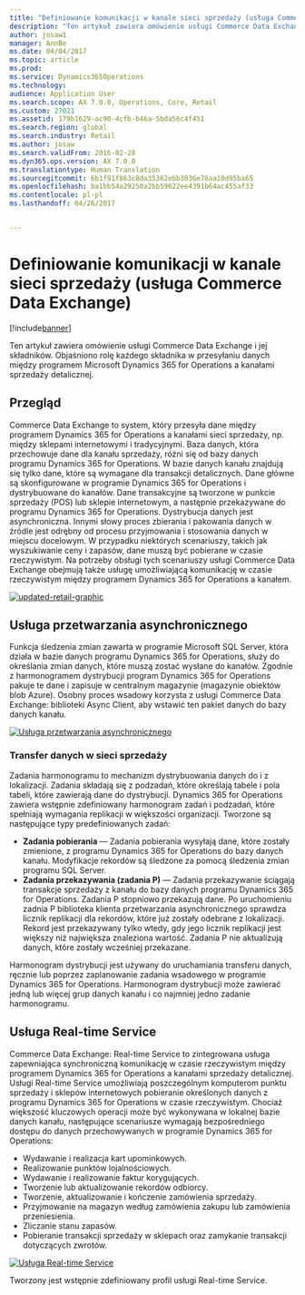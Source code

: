 ```yaml
---
title: "Definiowanie komunikacji w kanale sieci sprzedaży (usługa Commerce Data Exchange)"
description: "Ten artykuł zawiera omówienie usługi Commerce Data Exchange i jej składników. Objaśniono rolę każdego składnika w przesyłaniu danych między programem Microsoft Dynamics 365 for Operations a kanałami sprzedaży detalicznej."
author: josaw1
manager: AnnBe
ms.date: 04/04/2017
ms.topic: article
ms.prod: 
ms.service: Dynamics365Operations
ms.technology: 
audience: Application User
ms.search.scope: AX 7.0.0, Operations, Core, Retail
ms.custom: 27021
ms.assetid: 179b1629-ac90-4cfb-b46a-5bda56c4f451
ms.search.region: global
ms.search.industry: Retail
ms.author: josaw
ms.search.validFrom: 2016-02-28
ms.dyn365.ops.version: AX 7.0.0
ms.translationtype: Human Translation
ms.sourcegitcommit: 6b1f91f863c8da35362ebb3036e76aa10d95ba65
ms.openlocfilehash: ba1bb54a29250a2bb59622ee4391b64ac455af33
ms.contentlocale: pl-pl
ms.lasthandoff: 04/26/2017


---
```


# <a name="define-retail-channel-communications-commerce-data-exchange"></a>Definiowanie komunikacji w kanale sieci sprzedaży (usługa Commerce Data Exchange)

[!include[banner](../includes/banner.md)]


Ten artykuł zawiera omówienie usługi Commerce Data Exchange i jej składników. Objaśniono rolę każdego składnika w przesyłaniu danych między programem Microsoft Dynamics 365 for Operations a kanałami sprzedaży detalicznej.

<a name="overview"></a>Przegląd
--------

Commerce Data Exchange to system, który przesyła dane między programem Dynamics 365 for Operations a kanałami sieci sprzedaży, np. między sklepami internetowymi i tradycyjnymi. Baza danych, która przechowuje dane dla kanału sprzedaży, różni się od bazy danych programu Dynamics 365 for Operations. W bazie danych kanału znajdują się tylko dane, które są wymagane dla transakcji detalicznych. Dane główne są skonfigurowane w programie Dynamics 365 for Operations i dystrybuowane do kanałów. Dane transakcyjne są tworzone w punkcie sprzedaży (POS) lub sklepie internetowym, a następnie przekazywane do programu Dynamics 365 for Operations. Dystrybucja danych jest asynchroniczna. Innymi słowy proces zbierania i pakowania danych w źródle jest odrębny od procesu przyjmowania i stosowania danych w miejscu docelowym. W przypadku niektórych scenariuszy, takich jak wyszukiwanie ceny i zapasów, dane muszą być pobierane w czasie rzeczywistym. Na potrzeby obsługi tych scenariuszy usługi Commerce Data Exchange obejmują także usługę umożliwiającą komunikację w czasie rzeczywistym między programem Dynamics 365 for Operations a kanałem. 

[![updated-retail-graphic](./media/updated-retail-graphic.png)](./media/updated-retail-graphic.png)  

## <a name="async-service"></a>Usługa przetwarzania asynchronicznego
Funkcja śledzenia zmian zawarta w programie Microsoft SQL Server, która działa w bazie danych programu Dynamics 365 for Operations, służy do określania zmian danych, które muszą zostać wysłane do kanałów. Zgodnie z harmonogramem dystrybucji program Dynamics 365 for Operations pakuje te dane i zapisuje w centralnym magazynie (magazynie obiektów blob Azure). Osobny proces wsadowy korzysta z usługi Commerce Data Exchange: biblioteki Async Client, aby wstawić ten pakiet danych do bazy danych kanału. 

[![Usługa przetwarzania asynchronicznego](./media/async-300x239.png)](./media/async.png)

### <a name="retail-scheduler"></a>Transfer danych w sieci sprzedaży

Zadania harmonogramu to mechanizm dystrybuowania danych do i z lokalizacji. Zadania składają się z podzadań, które określają tabele i pola tabeli, które zawierają dane do dystrybucji. Dynamics 365 for Operations zawiera wstępnie zdefiniowany harmonogram zadań i podzadań, które spełniają wymagania replikacji w większości organizacji. Tworzone są następujące typy predefiniowanych zadań:

-   **Zadania pobierania** — Zadania pobierania wysyłają dane, które zostały zmienione, z programu Dynamics 365 for Operations do bazy danych kanału. Modyfikacje rekordów są śledzone za pomocą śledzenia zmian programu SQL Server.
-   **Zadania przekazywania (zadania P)** — Zadania przekazywanie ściągają transakcje sprzedaży z kanału do bazy danych programu Dynamics 365 for Operations. Zadania P stopniowo przekazują dane. Po uruchomieniu zadnia P biblioteka klienta przetwarzania asynchronicznego sprawdza licznik replikacji dla rekordów, które już zostały odebrane z lokalizacji. Rekord jest przekazywany tylko wtedy, gdy jego licznik replikacji jest większy niż największa znaleziona wartość. Zadania P nie aktualizują danych, które zostały wcześniej przekazane.

Harmonogram dystrybucji jest używany do uruchamiania transferu danych, ręcznie lub poprzez zaplanowanie zadania wsadowego w programie Dynamics 365 for Operations. Harmonogram dystrybucji może zawierać jedną lub więcej grup danych kanału i co najmniej jedno zadanie harmonogramu.

## <a name="realtime-service"></a>Usługa Real-time Service
Commerce Data Exchange: Real-time Service to zintegrowana usługa zapewniająca synchroniczną komunikację w czasie rzeczywistym między programem Dynamics 365 for Operations a kanałami sprzedaży detalicznej. Usługi Real-time Service umożliwiają poszczególnym komputerom punktu sprzedaży i sklepów internetowych pobieranie określonych danych z programu Dynamics 365 for Operations w czasie rzeczywistym. Chociaż większość kluczowych operacji może być wykonywana w lokalnej bazie danych kanału, następujące scenariusze wymagają bezpośredniego dostępu do danych przechowywanych w programie Dynamics 365 for Operations:

-   Wydawanie i realizacja kart upominkowych.
-   Realizowanie punktów lojalnościowych.
-   Wydawanie i realizowanie faktur korygujących.
-   Tworzenie lub aktualizowanie rekordów odbiorcy.
-   Tworzenie, aktualizowanie i kończenie zamówienia sprzedaży.
-   Przyjmowanie na magazyn według zamówienia zakupu lub zamówienia przeniesienia.
-   Zliczanie stanu zapasów.
-   Pobieranie transakcji sprzedaży w sklepach oraz zamykanie transakcji dotyczących zwrotów.

[![Usługa Real-time Service](./media/rts.png)](./media/rts.png) 

Tworzony jest wstępnie zdefiniowany profil usługi Real-time Service.




